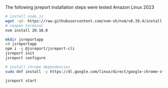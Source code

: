 The following jsreport installation steps were tested Amazon Linux 2023

```bash
# install node.js
wget -qO- https://raw.githubusercontent.com/nvm-sh/nvm/v0.39.4/install.sh | bash
# reopen terminal 
nvm install 20.10.0

mkdir jsreportapp
cd jsreportapp
npm i -g @jsreport/jsreport-cli
jsreport init
jsreport configure

# install chrome dependencies
sudo dnf install -y https://dl.google.com/linux/direct/google-chrome-stable_current_x86_64.rpm

jsreport start
```